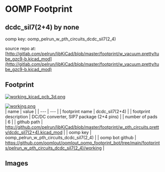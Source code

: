# OOMP Footprint  
## dcdc_sil7(2+4)  by none  
  
oomp key: oomp_pelrun_w_pth_circuits_dcdc_sil7(2_4)  
  
source repo at: [http://gitlab.com/pelrun/libKiCad/blob/master/footprint/w_vacuum.pretty/tube_gzc9-b.kicad_mod](http://gitlab.com/pelrun/libKiCad/blob/master/footprint/w_vacuum.pretty/tube_gzc9-b.kicad_mod)  
## Footprint  
  
[![working_kicad_pcb_3d.png](working_kicad_pcb_3d_600.png)](working_kicad_pcb_3d.png)  
  
[![working.png](working_600.png)](working.png)  
| name | value | 
| --- | --- | 
| footprint name | dcdc_sil7(2+4) | 
| footprint description | DC/DC converter, SIP7 package (2+4 pins) | 
| number of pads | 6 | 
| github path | http://github.com/pelrun/libKiCad/blob/master/footprint/w_pth_circuits.pretty/dcdc_sil7(2+4).kicad_mod | 
| oomp key | oomp_pelrun_w_pth_circuits_dcdc_sil7(2_4) | 
| oomp bot github | https://github.com/oomlout/oomlout_oomp_footprint_bot/tree/main/footprints/pelrun_w_pth_circuits_dcdc_sil7(2_4)/working | 
## Images  
